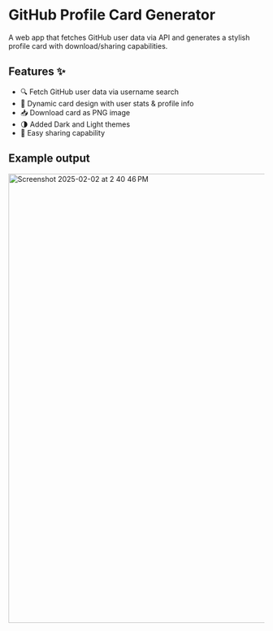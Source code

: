 # GitHub Profile Card Generator

A web app that fetches GitHub user data via API and generates a stylish profile card with download/sharing capabilities.

## Features ✨
- 🔍 Fetch GitHub user data via username search
- 🎨 Dynamic card design with user stats & profile info
- 📥 Download card as PNG image
- 🌗 Added Dark and Light themes
- 🔗 Easy sharing capability

## Example output
<img width="885" alt="Screenshot 2025-02-02 at 2 40 46 PM" src="https://github.com/user-attachments/assets/fb50ccad-c3d0-4f7b-b93f-d132294c4644" />
